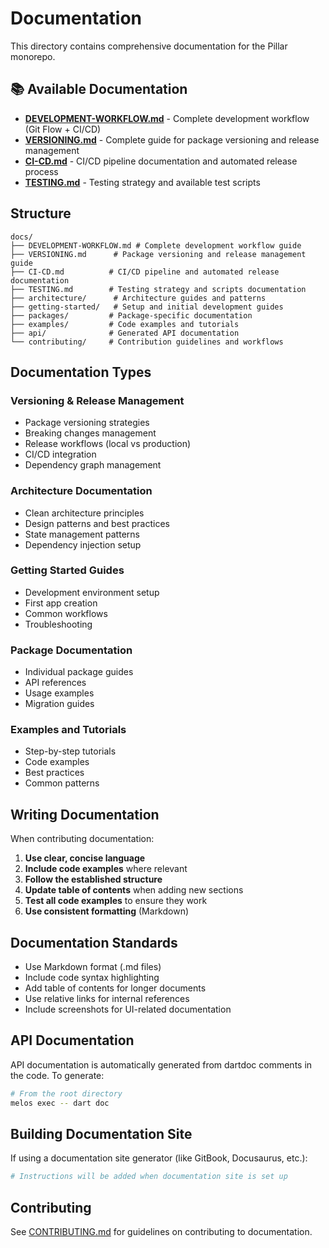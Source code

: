 # Documentation

This directory contains comprehensive documentation for the Pillar monorepo.

## 📚 Available Documentation

- **[DEVELOPMENT-WORKFLOW.md](DEVELOPMENT-WORKFLOW.md)** - Complete development workflow (Git Flow + CI/CD)
- **[VERSIONING.md](VERSIONING.md)** - Complete guide for package versioning and release management
- **[CI-CD.md](CI-CD.md)** - CI/CD pipeline documentation and automated release process
- **[TESTING.md](TESTING.md)** - Testing strategy and available test scripts

## Structure

```
docs/
├── DEVELOPMENT-WORKFLOW.md # Complete development workflow guide
├── VERSIONING.md      # Package versioning and release management guide
├── CI-CD.md          # CI/CD pipeline and automated release documentation
├── TESTING.md        # Testing strategy and scripts documentation
├── architecture/      # Architecture guides and patterns
├── getting-started/   # Setup and initial development guides
├── packages/         # Package-specific documentation
├── examples/         # Code examples and tutorials
├── api/              # Generated API documentation
└── contributing/     # Contribution guidelines and workflows
```

## Documentation Types

### Versioning & Release Management
- Package versioning strategies
- Breaking changes management
- Release workflows (local vs production)
- CI/CD integration
- Dependency graph management

### Architecture Documentation
- Clean architecture principles
- Design patterns and best practices
- State management patterns
- Dependency injection setup

### Getting Started Guides
- Development environment setup
- First app creation
- Common workflows
- Troubleshooting

### Package Documentation
- Individual package guides
- API references
- Usage examples
- Migration guides

### Examples and Tutorials
- Step-by-step tutorials
- Code examples
- Best practices
- Common patterns

## Writing Documentation

When contributing documentation:

1. **Use clear, concise language**
2. **Include code examples** where relevant
3. **Follow the established structure**
4. **Update table of contents** when adding new sections
5. **Test all code examples** to ensure they work
6. **Use consistent formatting** (Markdown)

## Documentation Standards

- Use Markdown format (.md files)
- Include code syntax highlighting
- Add table of contents for longer documents
- Use relative links for internal references
- Include screenshots for UI-related documentation

## API Documentation

API documentation is automatically generated from dartdoc comments in the code. To generate:

```bash
# From the root directory
melos exec -- dart doc
```

## Building Documentation Site

If using a documentation site generator (like GitBook, Docusaurus, etc.):

```bash
# Instructions will be added when documentation site is set up
```

## Contributing

See [CONTRIBUTING.md](../CONTRIBUTING.md) for guidelines on contributing to documentation.
